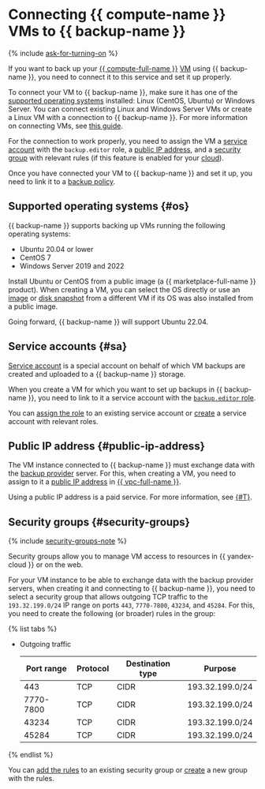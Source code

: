 # Connecting {{ compute-name }} VMs to {{ backup-name }}

{% include [ask-for-turning-on](../../_includes/backup/ask-for-turning-on.md) %}

If you want to back up your [{{ compute-full-name }}](../../compute/) [VM](../../compute/concepts/vm.md) using {{ backup-name }}, you need to connect it to this service and set it up properly.

To connect your VM to {{ backup-name }}, make sure it has one of the [supported operating systems](#os) installed: Linux (CentOS, Ubuntu) or Windows Server. You can connect existing Linux and Windows Server VMs or create a Linux VM with a connection to {{ backup-name }}. For more information on connecting VMs, see [this guide](../operations/index.md#connect-vm).

For the connection to work properly, you need to assign the VM a [service account](#sa) with the `backup.editor` role, a [public IP address](#public-ip-address), and a [security group](#security-groups) with relevant rules (if this feature is enabled for your [cloud](../../resource-manager/concepts/resources-hierarchy.md#cloud)).

Once you have connected your VM to {{ backup-name }} and set it up, you need to link it to a [backup policy](policy.md).

## Supported operating systems {#os}

{{ backup-name }} supports backing up VMs running the following operating systems:
* Ubuntu 20.04 or lower
* CentOS 7
* Windows Server 2019 and 2022

Install Ubuntu or CentOS from a public image (a {{ marketplace-full-name }} product). When creating a VM, you can select the OS directly or use an [image](../../compute/concepts/image.md) or [disk snapshot](../../compute/concepts/snapshot.md) from a different VM if its OS was also installed from a public image.

Going forward, {{ backup-name }} will support Ubuntu 22.04.

## Service accounts {#sa}

[Service account](../../iam/concepts/users/service-accounts.md) is a special account on behalf of which VM backups are created and uploaded to a {{ backup-name }} storage.

When you create a VM for which you want to set up backups in {{ backup-name }}, you need to link to it a service account with the [`backup.editor` role](../security/index.md).

You can [assign the role](../../iam/operations/sa/assign-role-for-sa.md) to an existing service account or [create](../../iam/operations/sa/create.md) a service account with relevant roles.

## Public IP address {#public-ip-address}

The VM instance connected to {{ backup-name }} must exchange data with the [backup provider](index.md#providers) server. For this, when creating a VM, you need to assign to it a [public IP address](../../vpc/concepts/address.md#public-addresses) in [{{ vpc-full-name }}](../../vpc/).

Using a public IP address is a paid service. For more information, see [{#T}](../../vpc/pricing.md).

## Security groups {#security-groups}

{% include [security-groups-note](../../application-load-balancer/_includes_service/security-groups-note.md) %}

Security groups allow you to manage VM access to resources in {{ yandex-cloud }} or on the web.

For your VM instance to be able to exchange data with the backup provider servers, when creating it and connecting to {{ backup-name }}, you need to select a security group that allows outgoing TCP traffic to the `193.32.199.0/24` IP range on ports `443`, `7770-7800`, `43234`, and `45284`. For this, you need to create the following (or broader) rules in the group:

{% list tabs %}

- Outgoing traffic

   | Port range | Protocol | Destination type | Purpose |
   | --- | --- | --- | --- |
   | 443 | TCP | CIDR | 193.32.199.0/24 |
   | 7770-7800 | TCP | CIDR | 193.32.199.0/24 |
   | 43234 | TCP | CIDR | 193.32.199.0/24 |
   | 45284 | TCP | CIDR | 193.32.199.0/24 |

{% endlist %}

You can [add the rules](../../vpc/operations/security-group-add-rule.md) to an existing security group or [create](../../vpc/operations/security-group-create.md) a new group with the rules.